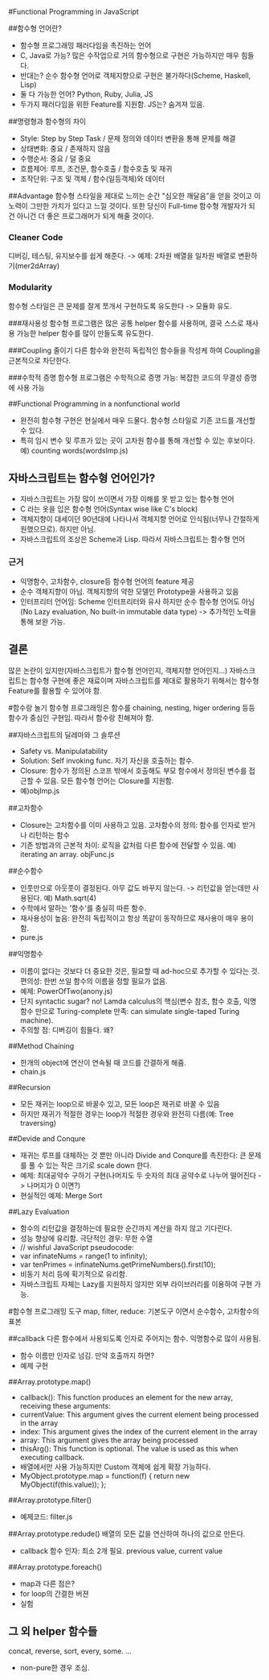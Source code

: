 #Functional Programming in JavaScript

##함수형 언어란?
- 함수형 프로그래밍 패러다임을 촉진하는 언어
- C, Java로 가능? 많은 수작업으로 거의 함수형으로 구현은 가능하지만 매우 힘들다.
- 반대는? 순수 함수형 언어로 객체지향으로 구현은 불가하다(Scheme, Haskell, Lisp)
- 둘 다 가능한 언어? Python, Ruby, Julia, JS
- 두가지 패러다임을 위한 Feature를 지원함. JS는? 숨겨져 있음.

##명령형과 함수형의 차이
- Style: Step by Step Task / 문제 정의와 데이터 변환을 통해 문제를 해결
- 상태변화: 중요 / 존재하지 않음
- 수행순서: 중요 / 덜 중요
- 흐름제어: 루프, 조건문, 함수호출 / 함수호출 및 재귀
- 조작단위: 구조 및 객체 / 함수(일등객체)와 데이터

##Advantage
함수형 스타일을 제대로 느끼는 순간 "심오한 깨달음"을 얻을 것이고 이 노력이 그만한 가치가 있다고 느낄 것이다. 또한 당신이 Full-time 함수형 개발자가 되건 아니건 더 좋은 프로그래머가 되게 해줄 것이다.

### Cleaner Code
디버깅, 테스팅, 유지보수를 쉽게 해준다. -> 예제: 2차원 배열을 일차원 배열로 변환하기(mer2dArray)

### Modularity
함수형 스타일은 큰 문제를 잘게 쪼개서 구현하도록 유도한다 -> 모듈화 유도. 

###재사용성
함수형 프로그램은 많은 공통 helper 함수를 사용하며, 결국 스스로 재사용 가능한 helper 함수를 많이 만들도록 유도한다.

###Coupling 줄이기
다른 함수와 완전히 독립적인 함수들을 작성케 하여 Coupling을 근본적으로 차단한다.

###수학적 증명
함수형 프로그램은 수학적으로 증명 가능: 복잡한 코드의 무결성 증명에 사용 가능

##Functional Programming in a nonfunctional world
- 완전히 함수형 구현은 현실에서 매우 드물다. 함수형 스타일로 기존 코드를 개선할 수 있다.
- 특히 임시 변수 및 루프가 있는 곳이 고차원 함수를 통해 개선할 수 있는 후보이다. 예) counting words(wordsImp.js)

## 자바스크립트는 함수형 언어인가?
- 자바스크립트는 가장 많이 쓰이면서 가장 이해를 못 받고 있는 함수형 언어
- C 라는 옷을 입은 함수형 언어(Syntax wise like C's block)
- 객체지향이 대세이던 90년대에 나타나서 객체지향 언어로 인식됨(너무나 간절하게 원했으므로). 하지만 아님.
- 자바스크립트의 조상은 Scheme과 Lisp. 따라서 자바스크립트는 함수형 언어

### 근거
- 익명함수, 고차함수, closure등 함수형 언어의 feature 제공
- 순수 객체지향이 아님. 객체지향의 약한 모델인 Prototype을 사용하고 있음
- 인터프리터 언어임: Scheme 인터프리터와 유사
하지만 순수 함수형 언어도 아님(No Lazy evaluation, No built-in immutable data type) -> 추가적인 노력을 통해 보완 가능. 

## 결론
많은 논란이 있지만(자바스크립트가 함수형 언어인지, 객체지향 언어인지...) 자바스크립트는 함수형 구현에 좋은 재료이며 자바스크립트를 제대로 활용하기 위해서는 함수형 Feature를 활용할 수 있어야 함.

#함수랑 놀기
함수형 프로그래밍은 함수를 chaining, nesting, higer ordering 등등 함수가 중심인 구현임. 따라서 함수랑 친해져야 함.

##자바스크립트의 딜레마와 그 솔루션
- Safety vs. Manipulatability
- Solution: Self invoking func. 자기 자신을 호출하는 함수.
- Closure: 함수가 정의된 스코프 밖에서 호출해도 부모 함수에서 정의된 변수를 접근할 수 있음. 모든 함수형 언어는 Closure를 지원함.
- 예)objImp.js

##고차함수
- Closure는 고차함수를 이미 사용하고 있음. 고차함수의 정의: 함수를 인자로 받거나 리턴하는 함수
- 기존 방법과의 근본적 차이: 로직을 값처럼 다른 함수에 전달할 수 있음. 예) iterating an array. objFunc.js

##순수함수
- 인풋만으로 아웃풋이 결정된다. 아무 값도 바꾸지 않는다. -> 리턴값을 얻는데만 사용된다. 예) Math.sqrt(4)
- 수학에서 말하는 '함수'를 충실히 따른 함수.
- 재사용성이 높음: 완전히 독립적이고 항상 똑같이 동작하므로 재사용이 매우 용이함.
- pure.js

##익명함수
- 이름이 없다는 것보다 더 중요한 것은, 필요할 때 ad-hoc으로 추가할 수 있다는 것. 편의성: 한번 쓰일 함수의 이름을 정할 필요가 없음.
- 예제: PowerOfTwo(anony.js)
- 단지 syntactic sugar? no! Lamda calculus의 핵심(변수 참조, 함수 호출, 익명함수 만으로 Turing-complete 만족: can simulate single-taped Turing machine).
- 주의할 점: 디버깅이 힘들다. 왜?

##Method Chaining
- 한개의 object에 연산이 연속될 때 코드를 간결하게 해줌.
- chain.js

##Recursion
- 모든 재귀는 loop으로 바꿀수 있고, 모든 loop은 재귀로 바꿀 수 있음
- 하지만 재귀가 적절한 경우는 loop가 적절한 경우와 완전히 다름(예: Tree traversing)

##Devide and Conqure
- 재귀는 루프를 대체하는 것 뿐만 아니라 Divide and Conqure를 촉진한다: 큰 문제를 풀 수 있는 작은 크기로 scale down 한다.
- 예제: 최대공약수 구하기 구현(나머지도 두 숫자의 최대 공약수로 나누어 떨어진다 -> 나머지가 0 이면?)
- 현실적인 예제: Merge Sort

##Lazy Evaluation
- 함수의 리턴값을 결정하는데 필요한 순간까지 계산을 하지 않고 기다린다.
- 성능 향상에 유리함. 극단적인 경우: 무한 수열
- // wishful JavaScript pseudocode:
- var infinateNums = range(1 to infinity);
- var tenPrimes = infinateNums.getPrimeNumbers().first(10);
- 비동기 처리 등에 획기적으로 유리함.
- 자바스크립트 자체는 Lazy를 지원하지 않지만 외부 라이브러리를 이용하여 구현 가능.

#함수형 프로그래밍 도구
map, filter, reduce: 기본도구 이면서 순수함수, 고차함수의 표본


##callback
다른 함수에서 사용되도록 인자로 주어지는 함수. 익명함수로 많이 사용됨.
- 함수 이름만 인자로 넘김. 만약 호출까지 하면?
- 예제 구현

##Array.prototype.map()
- callback(): This function produces an element for the new array, receiving these arguments:
- currentValue: This argument gives the current element being processed in the array
- index: This argument gives the index of the current element in the array
- array: This argument gives the array being processed
- thisArg(): This function is optional. The value is used as this when executing callback. 
- 배열에서만 사용 가능하지만 Custom 객체에 쉽게 확장 가능하다.
- MyObject.prototype.map = function(f) {
  return new MyObject(f(this.value));
};

##Array.prototype.filter()
- 예제코드: filter.js

##Array.prototype.redude()
배열의 모든 값을 연산하여 하나의 값으로 만든다.
- callback 함수 인자: 최소 2개 필요. previous value, current value

##Array.prototype.foreach()
- map과 다른 점은?
- for loop의 간결한 버젼
- 실험

## 그 외 helper 함수들
concat, reverse, sort, every, some. ...
- non-pure한 경우 조심.
